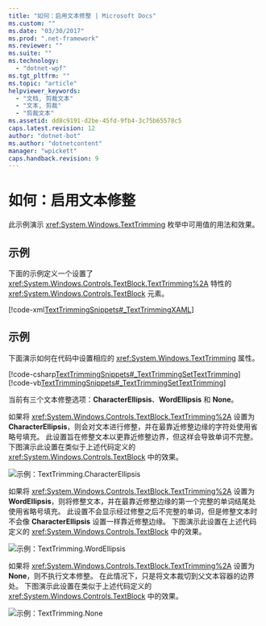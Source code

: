 ```yaml
---
title: "如何：启用文本修整 | Microsoft Docs"
ms.custom: ""
ms.date: "03/30/2017"
ms.prod: ".net-framework"
ms.reviewer: ""
ms.suite: ""
ms.technology: 
  - "dotnet-wpf"
ms.tgt_pltfrm: ""
ms.topic: "article"
helpviewer_keywords: 
  - "文档, 剪裁文本"
  - "文本, 剪裁"
  - "剪裁文本"
ms.assetid: dd8c9191-d2be-45fd-9fb4-3c75b65578c5
caps.latest.revision: 12
author: "dotnet-bot"
ms.author: "dotnetcontent"
manager: "wpickett"
caps.handback.revision: 9
---
```

# 如何：启用文本修整
此示例演示 <xref:System.Windows.TextTrimming> 枚举中可用值的用法和效果。  
  
## 示例  
 下面的示例定义一个设置了 <xref:System.Windows.Controls.TextBlock.TextTrimming%2A> 特性的 <xref:System.Windows.Controls.TextBlock> 元素。  
  
 [!code-xml[TextTrimmingSnippets#_TextTrimmingXAML](../../../../samples/snippets/csharp/VS_Snippets_Wpf/TextTrimmingSnippets/CSharp/Window1.xaml#_texttrimmingxaml)]  
  
## 示例  
 下面演示如何在代码中设置相应的 <xref:System.Windows.TextTrimming> 属性。  
  
 [!code-csharp[TextTrimmingSnippets#_TextTrimmingSetTextTrimming](../../../../samples/snippets/csharp/VS_Snippets_Wpf/TextTrimmingSnippets/CSharp/Window1.xaml.cs#_texttrimmingsettexttrimming)]
 [!code-vb[TextTrimmingSnippets#_TextTrimmingSetTextTrimming](../../../../samples/snippets/visualbasic/VS_Snippets_Wpf/TextTrimmingSnippets/VisualBasic/Window1.xaml.vb#_texttrimmingsettexttrimming)]  
  
 当前有三个文本修整选项：**CharacterEllipsis**、**WordEllipsis** 和 **None**。  
  
 如果将 <xref:System.Windows.Controls.TextBlock.TextTrimming%2A> 设置为 **CharacterEllipsis**，则会对文本进行修整，并在最靠近修整边缘的字符处使用省略号填充。  此设置旨在修整文本以更靠近修整边界，但这样会导致单词不完整。  下图演示此设置在类似于上述代码定义的 <xref:System.Windows.Controls.TextBlock> 中的效果。  
  
 ![示例：TextTrimming.CharacterEllipsis](../../../../docs/framework/wpf/advanced/media/texttrimming-character.png "TextTrimming\_Character")  
  
 如果将 <xref:System.Windows.Controls.TextBlock.TextTrimming%2A> 设置为 **WordEllipsis**，则将修整文本，并在最靠近修整边缘的第一个完整的单词结尾处使用省略号填充。  此设置不会显示经过修整之后不完整的单词，但是修整文本时不会像 **CharacterEllipsis** 设置一样靠近修整边缘。  下图演示此设置在上述代码定义的 <xref:System.Windows.Controls.TextBlock> 中的效果。  
  
 ![示例：TextTrimming.WordEllipsis](../../../../docs/framework/wpf/advanced/media/texttrimming-word.png "TextTrimming\_Word")  
  
 如果将 <xref:System.Windows.Controls.TextBlock.TextTrimming%2A> 设置为 **None**，则不执行文本修整。  在此情况下，只是将文本裁切到父文本容器的边界处。  下图演示此设置在类似于上述代码定义的 <xref:System.Windows.Controls.TextBlock> 中的效果。  
  
 ![示例：TextTrimming.None](../../../../docs/framework/wpf/advanced/media/texttrimming-none.png "TextTrimming\_None")